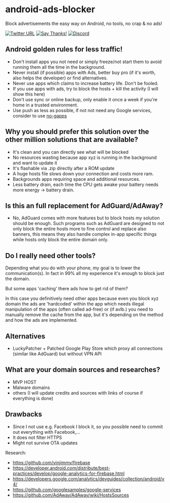 # android-ads-blocker


Block advertisements the easy way on Android, no tools, no crap &amp; no ads! 

[![Twitter URL](https://img.shields.io/twitter/url/https/twitter.com/fold_left.svg?style=social&label=Follow%20%40CHEF-KOCH)](https://twitter.com/FZeven)
[![Say Thanks!](https://img.shields.io/badge/Say%20Thanks-!-1EAEDB.svg)](https://saythanks.io/to/CHEF-KOCH)
[![Discord](https://discordapp.com/api/guilds/204394292519632897/widget.png)](https://discord.me/NVinside)

## Android golden rules for less traffic!

* Don't install apps you not need or simply freeze/not start them to avoid running them all the time in the background.
* Never install (if possible) apps with Ads, better buy pro (if it's worth, also helps the developer) or find alternatives.
* Never use apps which claims to increase battery life. Don't be fooled.
* If you use apps with ads, try to block the hosts + kill the activity (I will show this here)
* Don't use sync or online backup, only enable it once a week if you're home in a trusted environment.
* Use push as less as possible, if not not need any Google services, consider to use [no-gapps](http://forum.xda-developers.com/showthread.php?t=1715375)


## Why you should prefer this solution over the other million solutions that are available?

* It's clean and you can directly see what will be blocked
* No resources wasting because app xyz is running in the background and want to update it 
* It's flashable via .zip directly after a ROM update
* A huge hosts file slows down your connection and costs more ram.
* Backgrounds apps requiring space and additional resources.
* Less battery drain, each time the CPU gets awake your battery needs more energy -> battery drain.


## Is this an full replacement for AdGuard/AdAway?

* No, AdGuard comes with more features but to block hosts my solution should be enough. Such programs such as AdGuard are designed to not only block the entire hosts more to fine control and replace also banners, this means they also handle complex in-app specific things while hosts only block the entire domain only.



## Do I really need other tools?

Depending what you do with your phone, my goal is to lower the communication(s). In fact in 99% all my experience it's enough to block just the domain.


But some apps 'caching' there ads how to get rid of them?

In this case you definitively need other apps because even you block xyz domain the ads are 'hardcoded' within the app which needs illegal manipulation of the apps (often called ad-free) or (if avlb.) you need to manually remove the cache from the app, but it's depending on the method and how the ads are implemented.



## Alternatives
* LuckyPatcher + Patched Google Play Store which proxy all connections (similar like AdGuard) but without VPN API



## What are your domain sources and researches?
* MVP HOST
* Malware domains 
* others (I will update credits and sources with links of course if everything is done)


## Drawbacks
* Since I not use e.g. Facebook I block it, so you possible need to commit out everything with Facebook,...
* It does not filter HTTPS
* Might not survive OTA updates


Research:
* https://github.com/yinjimmy/firebase
* https://developer.android.com/distribute/best-practices/develop/google-analytics-for-firebase.html
* https://developers.google.com/analytics/devguides/collection/android/v4/
* https://github.com/googlesamples/google-services
* https://github.com/AdAway/AdAway/wiki/HostsSources
